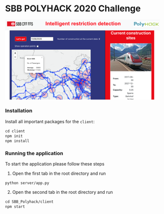 # SBB POLYHACK 2020 Challenge

![Test Image 1](asy_local.png)

### Installation
Install all important packages for the `client`:
```shell
cd client
npm init
npm install
```

### Running the application
To start the application please follow these steps

1. Open the first tab in the root directory and run

```shell 
python server/app.py
```

2. Open the second tab in the root directory and run
```shell
cd SBB_Polyhack/client
npm start
```
